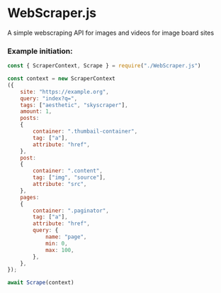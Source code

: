 # WebScraper.js
A simple webscraping API for images and videos for image board sites

### Example initiation: 
```js
const { ScraperContext, Scrape } = require("./WebScraper.js")

const context = new ScraperContext
({
    site: "https://example.org",
    query: "index?q=",
    tags: ["aesthetic", "skyscraper"],
	amount: 1,
    posts: 
    {
        container: ".thumbail-container",
        tag: ["a"],
        attribute: "href",
    },  
    post: 
    {
        container: ".content",
        tag: ["img", "source"],
        attribute: "src",
    },
    pages: 
    {
        container: ".paginator",
        tag: ["a"],
        attribute: "href",
        query: {
            name: "page",
            min: 0,
            max: 100,
        },
    },
});

await Scrape(context)
```
